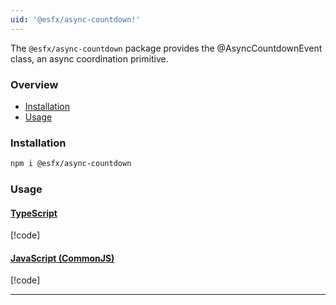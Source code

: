 ```yaml
---
uid: '@esfx/async-countdown!'
---
```


The `@esfx/async-countdown` package provides the @AsyncCountdownEvent class, an async coordination primitive.

### Overview

* [Installation](#installation)
* [Usage](#usage)

### Installation

```sh
npm i @esfx/async-countdown
```

### Usage

#### [TypeScript](#tab/ts)
[!code[](../examples/usage.ts)]

#### [JavaScript (CommonJS)](#tab/js)
[!code[](../examples/usage.js)]

***